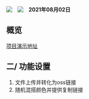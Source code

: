<div style="display: flex;align-items: center">
  <img src="https://img.shields.io/badge/RE-说明文档-red.svg"/>&emsp;
  <img src="https://img.shields.io/badge/📩-tcyeee@outlook.com-green.svg"/>&emsp;
  <span style="font-weight:bold">2021年08月02日</span>
</div>







## 概览

[项目演示地址](http://utils.igo12.top)





## 二/ 功能设置

1. 文件上传并转化为oss链接
2. 随机混搭颜色并提供复制链接